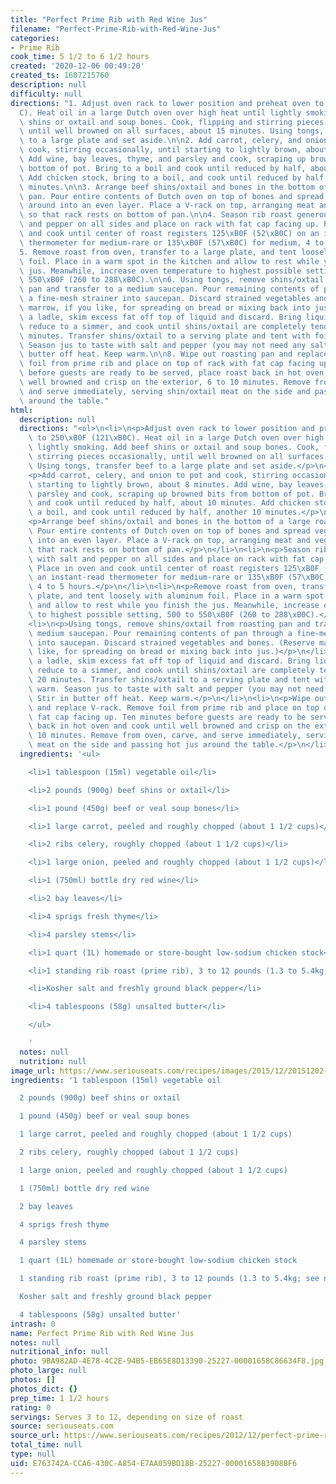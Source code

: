 ```yaml
---
title: "Perfect Prime Rib with Red Wine Jus"
filename: "Perfect-Prime-Rib-with-Red-Wine-Jus"
categories:
- Prime Rib
cook_time: 5 1/2 to 6 1/2 hours
created: '2020-12-06 00:49:20'
created_ts: 1607215760
description: null
difficulty: null
directions: "1. Adjust oven rack to lower position and preheat oven to 250\xB0F (121\xB0\
  C). Heat oil in a large Dutch oven over high heat until lightly smoking. Add beef\
  \ shins or oxtail and soup bones. Cook, flipping and stirring pieces occasionally,\
  \ until well browned on all surfaces, about 15 minutes. Using tongs, transfer beef\
  \ to a large plate and set aside.\n\n2. Add carrot, celery, and onion to pot and\
  \ cook, stirring occasionally, until starting to lightly brown, about 8 minutes.\
  \ Add wine, bay leaves, thyme, and parsley and cook, scraping up browned bits from\
  \ bottom of pot. Bring to a boil and cook until reduced by half, about 10 minutes.\
  \ Add chicken stock, bring to a boil, and cook until reduced by half, another 10\
  \ minutes.\n\n3. Arrange beef shins/oxtail and bones in the bottom of a large roasting\
  \ pan. Pour entire contents of Dutch oven on top of bones and spread vegetables\
  \ around into an even layer. Place a V-rack on top, arranging meat and vegetables\
  \ so that rack rests on bottom of pan.\n\n4. Season rib roast generously with salt\
  \ and pepper on all sides and place on rack with fat cap facing up. Place in oven\
  \ and cook until center of roast registers 125\xB0F (52\xB0C) on an instant-read\
  \ thermometer for medium-rare or 135\xB0F (57\xB0C) for medium, 4 to 5 hours.\n\n\
  5. Remove roast from oven, transfer to a large plate, and tent loosely with aluminum\
  \ foil. Place in a warm spot in the kitchen and allow to rest while you finish the\
  \ jus. Meanwhile, increase oven temperature to highest possible setting, 500 to\
  \ 550\xB0F (260 to 288\xB0C).\n\n6. Using tongs, remove shins/oxtail from roasting\
  \ pan and transfer to a medium saucepan. Pour remaining contents of pan through\
  \ a fine-mesh strainer into saucepan. Discard strained vegetables and bones. (Reserve\
  \ marrow, if you like, for spreading on bread or mixing back into jus.)\n\n7. Using\
  \ a ladle, skim excess fat off top of liquid and discard. Bring liquid to a boil,\
  \ reduce to a simmer, and cook until shins/oxtail are completely tender, about 20\
  \ minutes. Transfer shins/oxtail to a serving plate and tent with foil to keep warm.\
  \ Season jus to taste with salt and pepper (you may not need any salt). Stir in\
  \ butter off heat. Keep warm.\n\n8. Wipe out roasting pan and replace V-rack. Remove\
  \ foil from prime rib and place on top of rack with fat cap facing up. Ten minutes\
  \ before guests are ready to be served, place roast back in hot oven and cook until\
  \ well browned and crisp on the exterior, 6 to 10 minutes. Remove from oven, carve,\
  \ and serve immediately, serving shin/oxtail meat on the side and passing hot jus\
  \ around the table."
html:
  description: null
  directions: "<ol>\n<li>\n<p>Adjust oven rack to lower position and preheat oven\
    \ to 250\xB0F (121\xB0C). Heat oil in a large Dutch oven over high heat until\
    \ lightly smoking. Add beef shins or oxtail and soup bones. Cook, flipping and\
    \ stirring pieces occasionally, until well browned on all surfaces, about 15 minutes.\
    \ Using tongs, transfer beef to a large plate and set aside.</p>\n</li>\n<li>\n\
    <p>Add carrot, celery, and onion to pot and cook, stirring occasionally, until\
    \ starting to lightly brown, about 8 minutes. Add wine, bay leaves, thyme, and\
    \ parsley and cook, scraping up browned bits from bottom of pot. Bring to a boil\
    \ and cook until reduced by half, about 10 minutes. Add chicken stock, bring to\
    \ a boil, and cook until reduced by half, another 10 minutes.</p>\n</li>\n<li>\n\
    <p>Arrange beef shins/oxtail and bones in the bottom of a large roasting pan.\
    \ Pour entire contents of Dutch oven on top of bones and spread vegetables around\
    \ into an even layer. Place a V-rack on top, arranging meat and vegetables so\
    \ that rack rests on bottom of pan.</p>\n</li>\n<li>\n<p>Season rib roast generously\
    \ with salt and pepper on all sides and place on rack with fat cap facing up.\
    \ Place in oven and cook until center of roast registers 125\xB0F (52\xB0C) on\
    \ an instant-read thermometer for medium-rare or 135\xB0F (57\xB0C) for medium,\
    \ 4 to 5 hours.</p>\n</li>\n<li>\n<p>Remove roast from oven, transfer to a large\
    \ plate, and tent loosely with aluminum foil. Place in a warm spot in the kitchen\
    \ and allow to rest while you finish the jus. Meanwhile, increase oven temperature\
    \ to highest possible setting, 500 to 550\xB0F (260 to 288\xB0C).</p>\n</li>\n\
    <li>\n<p>Using tongs, remove shins/oxtail from roasting pan and transfer to a\
    \ medium saucepan. Pour remaining contents of pan through a fine-mesh strainer\
    \ into saucepan. Discard strained vegetables and bones. (Reserve marrow, if you\
    \ like, for spreading on bread or mixing back into jus.)</p>\n</li>\n<li>\n<p>Using\
    \ a ladle, skim excess fat off top of liquid and discard. Bring liquid to a boil,\
    \ reduce to a simmer, and cook until shins/oxtail are completely tender, about\
    \ 20 minutes. Transfer shins/oxtail to a serving plate and tent with foil to keep\
    \ warm. Season jus to taste with salt and pepper (you may not need any salt).\
    \ Stir in butter off heat. Keep warm.</p>\n</li>\n<li>\n<p>Wipe out roasting pan\
    \ and replace V-rack. Remove foil from prime rib and place on top of rack with\
    \ fat cap facing up. Ten minutes before guests are ready to be served, place roast\
    \ back in hot oven and cook until well browned and crisp on the exterior, 6 to\
    \ 10 minutes. Remove from oven, carve, and serve immediately, serving shin/oxtail\
    \ meat on the side and passing hot jus around the table.</p>\n</li>\n</ol>\n"
  ingredients: '<ul>

    <li>1 tablespoon (15ml) vegetable oil</li>

    <li>2 pounds (900g) beef shins or oxtail</li>

    <li>1 pound (450g) beef or veal soup bones</li>

    <li>1 large carrot, peeled and roughly chopped (about 1 1/2 cups)</li>

    <li>2 ribs celery, roughly chopped (about 1 1/2 cups)</li>

    <li>1 large onion, peeled and roughly chopped (about 1 1/2 cups)</li>

    <li>1 (750ml) bottle dry red wine</li>

    <li>2 bay leaves</li>

    <li>4 sprigs fresh thyme</li>

    <li>4 parsley stems</li>

    <li>1 quart (1L) homemade or store-bought low-sodium chicken stock</li>

    <li>1 standing rib roast (prime rib), 3 to 12 pounds (1.3 to 5.4kg; see note)</li>

    <li>Kosher salt and freshly ground black pepper</li>

    <li>4 tablespoons (58g) unsalted butter</li>

    </ul>

    '
  notes: null
  nutrition: null
image_url: https://www.seriouseats.com/recipes/images/2015/12/20151202-prime-rib-red-wine-jus-step-by-step-kenji-28-200x150.jpg
ingredients: '1 tablespoon (15ml) vegetable oil

  2 pounds (900g) beef shins or oxtail

  1 pound (450g) beef or veal soup bones

  1 large carrot, peeled and roughly chopped (about 1 1/2 cups)

  2 ribs celery, roughly chopped (about 1 1/2 cups)

  1 large onion, peeled and roughly chopped (about 1 1/2 cups)

  1 (750ml) bottle dry red wine

  2 bay leaves

  4 sprigs fresh thyme

  4 parsley stems

  1 quart (1L) homemade or store-bought low-sodium chicken stock

  1 standing rib roast (prime rib), 3 to 12 pounds (1.3 to 5.4kg; see note)

  Kosher salt and freshly ground black pepper

  4 tablespoons (58g) unsalted butter'
intrash: 0
name: Perfect Prime Rib with Red Wine Jus
notes: null
nutritional_info: null
photo: 9BA982AD-4E78-4C2E-94B5-EB65E8D13390-25227-00001658C86634F8.jpg
photo_large: null
photos: []
photos_dict: {}
prep_time: 1 1/2 hours
rating: 0
servings: Serves 3 to 12, depending on size of roast
source: seriouseats.com
source_url: https://www.seriouseats.com/recipes/2012/12/perfect-prime-rib-with-red-wine-jus-recipe.html
total_time: null
type: null
uid: E763742A-CCA6-430C-A854-E7AA059BD18B-25227-00001658B3908BF6
---
```

